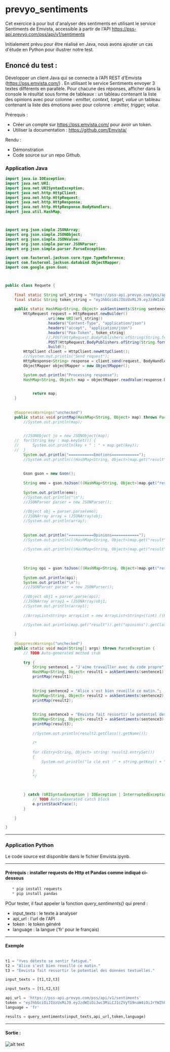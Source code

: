 # prevyo_sentiments

Cet exercice à pour but d'analyser des sentiments en utilisant le service Sentiments de Emvista, accessible à partir de l'API https://pss-api.prevyo.com/pss/api/v1/sentiments

Initialement prévu pour être réalisé en Java, nous avons ajouter un cas d'étude en Python pour illustrer notre test.


## Enoncé du test :

Développer un client Java qui se connecte à l’API REST d’Emvista (https://pss.emvista.com/) . En utilisant le service Sentiments envoyer 3 textes différents en parallèle. Pour chacune des réponses, afficher dans la console le résultat sous forme de tableaux :
un tableau contenant la liste des opinions avec pour colonne : *emitter, context, target, value*
un tableau contenant la liste des émotions avec pour colonne : *emitter, trigger, value.*

Prérequis : 
 * Créer un compte sur https://pss.emvista.com/ pour avoir un token.
 * Utiliser la documentation : https://github.com/Emvista/

Rendu :
 * Démonstration
 * Code source sur un repo Github.


### Application Java

```java
import java.io.IOException;
import java.net.URI;
import java.net.URISyntaxException;
import java.net.http.HttpClient;
import java.net.http.HttpRequest;
import java.net.http.HttpResponse;
import java.net.http.HttpResponse.BodyHandlers;
import java.util.HashMap;



import org.json.simple.JSONArray;
import org.json.simple.JSONObject;
import org.json.simple.JSONValue;
import org.json.simple.parser.JSONParser;
import org.json.simple.parser.ParseException;

import com.fasterxml.jackson.core.type.TypeReference;
import com.fasterxml.jackson.databind.ObjectMapper;
import com.google.gson.Gson;



public class Requete {
	
	final static String url_string = "https://pss-api.prevyo.com/pss/api/v1/sentiments";
	final static String token_string = "eyJhbGciOiJIUzUxMiJ9.eyJzdWIiOiJwc3MiLCJ1c2VyTG9naW4iOiJrYWZhbmRvLnJvZHJpcXVlQGdtYWlsLmNvbSIsInVzZXJJZCI6Mjg5LCJpdGEiOjE2NDEyOTE2NzE2MTgsInJvbGVzIjoiUk9MRV9VU0VSIn0.MmZJdRTWosv2m8R1poiEXWdoedjb7Wh9WkmM9tamDKgn-hYpDWNNQvkHCnv77vqn77QhSKukl8_A86DV1TvS_w";
	
	public static HashMap<String, Object> askSentiments(String sentence) throws URISyntaxException, IOException, InterruptedException {
		HttpRequest request = HttpRequest.newBuilder()
				  .uri(new URI(url_string))
				  .headers("Content-Type", "application/json")
				  .headers("accept", "application/json")
				  .headers("Poa-Token", token_string)
				  //.POST(HttpRequest.BodyPublishers.ofString(String.format("{ \"text\" : \"%s\",\"parameters\": [{\"name\": \"lang\", \"value\": \"fr\"}] }", sentence)))
				  .POST(HttpRequest.BodyPublishers.ofString(String.format("{ \"text\" : \"%s\",\"parameters\": [{\"name\": \"lang\", \"value\": \"fr\"}] }", sentence)))
				  .build();
		HttpClient client = HttpClient.newHttpClient();
		///System.out.println("Send request");
		HttpResponse<String> response = client.send(request, BodyHandlers.ofString());
		ObjectMapper objectMapper = new ObjectMapper();

		System.out.println("Processing response");
		HashMap<String, Object> map = objectMapper.readValue(response.body(), new TypeReference<HashMap<String, Object>>(){});

		
			return map;
	}
	
	
	@SuppressWarnings("unchecked")
	public static void printMap(HashMap<String, Object> map) throws ParseException {
		//System.out.println(map);
		

		//JSONObject jo = new JSONObject(map);
	//	for(String key : map.keySet()) {
	//		System.out.println(key + " : " + map.get(key));
	//	}
		System.out.println("===========Emotions============");
		//System.out.println(((HashMap<String, Object>)map.get("result")).get("emotions")+ "\n");
		
		
		Gson gson = new Gson(); 
		
		String emo = gson.toJson(((HashMap<String, Object>)map.get("result")).get("emotions")); 
		
		System.out.println(emo);
		//System.out.println("\n");
		//JSONParser parser = new JSONParser();
		
		//Object obj = parser.parse(emo);
        //JSONArray array = (JSONArray)obj;
        //System.out.println(array);
   
		
		System.out.println("===========Opinions============");
		//System.out.println(((HashMap<String, Object>)map.get("result")).get("opinions").getClass().getName());
		
		//System.out.println(((HashMap<String, Object>)map.get("result")).get("opinions"));
		
	
		
		String opi = gson.toJson(((HashMap<String, Object>)map.get("result")).get("emotions")); 
		
		System.out.println(opi);
		System.out.println("\n");
		///JSONParser parser = new JSONParser();
		
		//Object obj1 = parser.parse(opi);
        //JSONArray array1 = (JSONArray)obj1;
        //System.out.println(array1);
		
		//ArrayList<String> arrayList = new ArrayList<String>((int) ((HashMap<String, Object>)map.get("result")).get("opinions"));
		
		//System.out.println(map.get("result")).get("opinions").getClass().getName());

	}
	
	@SuppressWarnings("unchecked")
	public static void main(String[] args) throws ParseException {
		// TODO Auto-generated method stub
		
		try {
			String sentence1 = "J'aime travailler avec du code propre";
			HashMap<String, Object> result1 = askSentiments(sentence1);
			printMap(result1);
		
			
			String sentence2 = "Alice s'est bien reveillé ce matin.";
			HashMap<String, Object> result2 = askSentiments(sentence2);
			printMap(result2);
			
			
			String sentence3 = "Emvista fait ressortir le potentiel des données textuelles.";
			HashMap<String, Object> result3 = askSentiments(sentence3);
			printMap(result3);
			
			//System.out.println(result2.getClass().getName());
			
			/*
			
			for (Entry<String, Object> string: result2.entrySet())
			{
				System.out.println("la clé est :" + string.getKey() + ", la valeur est : " + string.getValue());
		
			}		
			*/
			

		
		} catch (URISyntaxException | IOException | InterruptedException e) {
			// TODO Auto-generated catch block
			e.printStackTrace();
		}
		
	}

}


```



---------------------------------------------------------------------------------------------------------------
### Application Python

Le code source est disponible dans le fichier Emvista.ipynb.

---------------------------------------------------------------------------------------------------------------
#### Prérequis : installer requests de Http et Pandas comme indiqué ci-dessous
```python
   * pip install requests
   * pip install pandas   
```

POur tester, il faut appeler la fonction *query_sentiments()* qui prend :
  * input_texts : le texte à analyser
  * api_url : l'url de l'API 
  * token : le token généré
  * language : la langue ('fr' pour le français)

---------------------------------------------------------------------------------------------------------------
#### Exemple 

```python

t1 = "Yves déteste se sentir fatigué."
t2 = "Alice s'est bien reveillé ce matin."
t3 = "Emvista fait ressortir le potentiel des données textuelles."

input_texts = [t1,t2,t3]

input_texts = [t1,t2,t3]

api_url = 'https://pss-api.prevyo.com/pss/api/v1/sentiments'
token = "eyJhbGciOiJIUzUxMiJ9.eyJzdWIiOiJwc3MiLCJ1c2VyTG9naW4iOiJrYWZhbmRvLnJvZHJpcXVlQGdtYWlsLmNvbSIsInVzZXJJZCI6Mjg5LCJpdGEiOjE2NDEyOTE2NzE2MTgsInJvbGVzIjoiUk9MRV9VU0VSIn0.MmZJdRTWosv2m8R1poiEXWdoedjb7Wh9WkmM9tamDKgn-hYpDWNNQvkHCnv77vqn77QhSKukl8_A86DV1TvS_w"
language = 'fr'

results = query_sentiments(input_texts,api_url,token,language)
```
---------------------------------------------------------------------------------------------------------------
#### Sortie : 

![alt text](./py_out.png)

